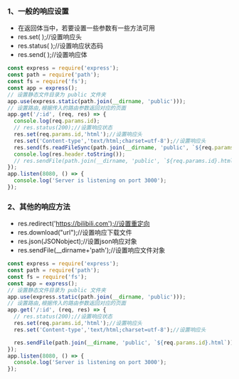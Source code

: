 ### 1、一般的响应设置
+ 在返回体当中，若要设置一些参数有一些方法可用
+ res.set( );//设置响应头
+ res.status( );//设置响应状态码
+ res.send( );//设置响应体
```js
const express = require('express');
const path = require('path');
const fs = require('fs');
const app = express();
// 设置静态文件目录为 public 文件夹
app.use(express.static(path.join(__dirname, 'public')));
// 设置路由,根据传入的路由参数返回对应的页面
app.get('/:id', (req, res) => {
  console.log(req.params.id);
  // res.status(200);//设置响应状态
  res.set(req.params.id,'html');//设置响应头
  res.set('Content-type','text/html;charset=utf-8');//设置响应头
  res.send(fs.readFileSync(path.join(__dirname, 'public', `${req.params.id}.html`)));//设置响应体
  console.log(res.header.toString());
  // res.sendFile(path.join(__dirname, 'public', `${req.params.id}.html`));
});
app.listen(8080, () => {
  console.log('Server is listening on port 3000');
});
```
### 2、其他的响应方法
+ res.redirect('https://bilibili.com');//设置重定向
+ res.download("url");//设置响应下载文件
+ res.json(JSONobject);//设置json响应对象
+ res.sendFile(\_\_dirname+'path');//设置响应文件对象
```js
const express = require('express');
const path = require('path');
const fs = require('fs');
const app = express();
// 设置静态文件目录为 public 文件夹
app.use(express.static(path.join(__dirname, 'public')));
// 设置路由,根据传入的路由参数返回对应的页面
app.get('/:id', (req, res) => {
  // res.status(200);//设置响应状态
  res.set(req.params.id,'html');//设置响应头
  res.set('Content-type','text/html;charset=utf-8');//设置响应头

  res.sendFile(path.join(__dirname, 'public', `${req.params.id}.html`));%%
});
app.listen(8080, () => {
  console.log('Server is listening on port 3000');
});
```